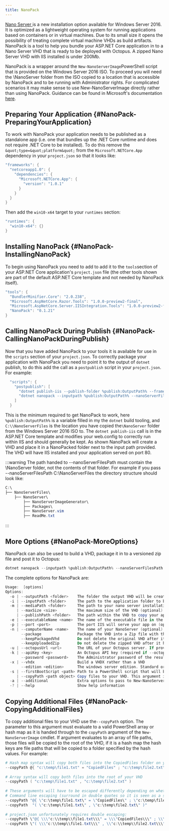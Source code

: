 ```yaml
---
title: NanoPack
---
```


[Nano Server ](https://technet.microsoft.com/en-us/windows-server-docs/get-started/getting-started-with-nano-server)is a new installation option available for Windows Server 2016. It is optimized as a lightweight operating system for running applications based on containers or in virtual machines. Due to its small size it opens the possibility of treating complete virtual machine VHDs as build artifacts. NanoPack is a tool to help you bundle your ASP.NET Core application in to a Nano Server VHD that is ready to be deployed with Octopus. A zipped Nano Server VHD with IIS installed is under 200Mb.

NanoPack is a wrapper around the `New-NanoServerImage`PowerShell script that is provided on the Windows Server 2016 ISO. To proceed you will need the \NanoServer folder from the ISO copied to a location that is accessible by NanoPack and to be running with Administrator rights. For complicated scenarios it may make sense to use New-NanoServerImage directly rather than using NanoPack. Guidance can be found in Microsoft's documentation [here](https://technet.microsoft.com/en-us/windows-server-docs/get-started/nano-server-quick-start).

## Preparing Your Application {#NanoPack-PreparingYourApplication}

To work with NanoPack your application needs to be published as a standalone app (i.e. one that bundles up the .NET Core runtime and does not require .NET Core to be installed). To do this remove the `&quot;type=&quot;platform&quot;` from the `Microsoft.NETCore.App` dependency in your `project.json` so that it looks like:

```powershell
"frameworks": {
  "netcoreapp1.0": {
    "dependencies": {
      "Microsoft.NETCore.App": {
        "version": "1.0.1"
      }
    }
  } 
}
```

Then add the `win10-x64` target to your `runtimes` section:

```powershell
"runtimes": {
  "win10-x64": {}
}
```

## Installing NanoPack {#NanoPack-InstallingNanoPack}

To begin using NanoPack you need to add to add it to the `tools`section of your ASP.NET Core application's `project.json` file (the other tools shown are part of the default ASP.NET Core template and not needed by NanoPack itself).

```powershell
"tools": {
  "BundlerMinifier.Core": "2.0.238",
  "Microsoft.AspNetCore.Razor.Tools": "1.0.0-preview2-final",
  "Microsoft.AspNetCore.Server.IISIntegration.Tools": "1.0.0-preview2-final",
  "NanoPack": "0.1.21"
}
```

## Calling NanoPack During Publish {#NanoPack-CallingNanoPackDuringPublish}

Now that you have added NanoPack to your tools it is available for use in the `scripts` section of your `project.json`. To correctly package your application with NanoPack you need to point it to the output of `dotnet` publish, to do this add the call as a `postpublish` script in your `project.json`. For example:

```powershell
  "scripts": {
    "postpublish": [
      "dotnet publish-iis --publish-folder %publish:OutputPath% --framework %publish:FullTargetFramework%",
      "dotnet nanopack --inputpath %publish:OutputPath% --nanoServerFilesPath C:\\NanoServerFiles"
    ]
  }
```

This is the minimum required to get NanoPack to work, here `%publish:OutputPath%` is a variable filled in my the `dotnet` build tooling, and `C:\\NanoServerFiles` is the location you have copied the`\NanoServer` folder from the Windows Server 2016 ISO to. The `dotnet publish-iis` call is in the ASP.NET Core template and modifies your web.config to correctly run within IIS and should generally be kept. As shown NanoPack will create a VHD and place it in a NanoPacked folder next to the input path provided. The VHD will have IIS installed and your application served on port 80.

:::warning
The path handed to --nanoServerFilesPath must contain the \NanoServer folder, not the contents of that folder. For example if you pass --nanoServerFilesPath C:\\NanoServerFiles the directory structure should look like:

```powershell
C:\
├── NanoServerFiles\
    ├── NanoServer\
        ├── NanoServerImageGenerator\
        ├── Packages\       
        ├── NanoServer.vim
        ├── ReadMe.txt
```
:::

## More Options {#NanoPack-MoreOptions}

NanoPack can also be used to build a VHD, package it in to a versioned zip file and post it to Octopus:

```powershell
dotnet nanopack --inputpath %publish:OutputPath% --nanoServerFilesPath C:\\NanoServerFiles --package --octopusUrl http:/my.octopus.server.com:8888 --apiKey API-MYOCTOPUSAPIKEY
```

The complete options for NanoPack are:

```powershell
Usage:  [options]
Options:
  -o | --outputPath <folder>    The folder the output VHD will be created (optional). If not supplied a /Nanopacked folder will be created one level up from your inputpath folder
  -i | --inputPath <folder>     The path to the application folder to be packaged (required)
  -m | --mediaPath <folder>     The path to your nano server installation files (required)
     | --maxSize <size>         The maximum size of the VHD (optional). Default is 4GB
     | --publishPath <folder>   The path within the VHD to copy your application to (optional). Default is /PublishedApp
  -e | --executableName <name>  The name of the executable file in the publish folder to extract version information from (optional, if not provided NanoPack will scan the target folder for an executable)
  -p | --port <port>            The port IIS will serve your app on (optional). Default is 80
  -n | --computerName <name>    The name of your NanoServer (optional). Default is NanoServer
       --package                Package the VHD into a Zip file with the app version in its name, ready to be pushed to Octopus
       --keepPackagedVhd        Do not delete the original VHD after it has been packaged with the --package option
       --keepUploadedZip        Do not delete the zipped VHD after it has been uploaded to Octopus
  -u | --octopusUrl <url>       The URL of your Octopus server. If provided, and --package is set, NanoPack will push the packaged VHD to the built in package feed (optional)
  -k | --apiKey <key>           An Octopus API key (required if --octopusUrl is set)
       --password <password>    The Administrator password of the resulting NanoServer image (optional). Default is P@ssw0rd
  -x | --vhdx                   Build a VHDX rather than a VHD
       --edition <edition>      The windows server edition. Standard or Datacenter
  -s | --firstBootScript <path> Path to a PowerShell script that will be copied to the VHD and run on its first boot. Multiple allowed.
     | --copyPath <path object> Copy files to your VHD. This argument is passed through to the  New-NanoServerImage cmdlet and must be a string that evals to a PowerShell array or hash map.
  -a | --additional             Extra options to pass to New-NanoServerImage, for example: -a "-Ipv4Address \"172.21.22.101\"". Multiple allowed.
  -? | --help                   Show help information
```

## Copying Additional Files {#NanoPack-CopyingAdditionalFiles}

To copy additional files to your VHD use the`--copyPath` option. The parameter to this argument must evaluate to a valid PowerShell array or hash map as it is handed through to the `copyPath` argument of the `New-NanoServerImage` cmdlet. If argument evaluates to an array of file paths, those files will be copied to the root of the VHD, if it is a hash map the hash keys are file paths that will be copied to a folder specified by the hash values. For example:

```powershell
# Hash map syntax will copy both files into the CopiedFiles folder on your VHD
--copyPath @{ "c:\temp\file1.txt" = "CopiedFiles" ; "c:\temp\file2.txt" = "CopiedFiles" }
 
# Array syntax will copy both files into the root of your VHD
--copyPath ( "c:\temp\file1.txt" , "c:\temp\file2.txt" )
 
# These arguments will have to be escaped differently depending on whether you are calling NanoPack directly from the command line, or from within project.json
# Command line escaping (surround in double quotes so it is seen as a single string argument then escape other double quotes):
--copyPath "@{ \"c:\temp\file1.txt\" = \"CopiedFiles\" ; \"c:\temp\file2.txt\" = \"CopiedFiles\" }"
--copyPath  "( \"c:\temp\file1.txt\" , \"c:\temp\file2.txt\" )"
 
# project.json unfortunately requires double escaping:
--copyPath \"@{ \\\"c:\\temp\\file1.txt\\\" = \\\"CopiedFiles\\\" ; \\\"c:\\temp\\file2.txt\\\" = \\\"CopiedFiles\\\" }\"
--copyPath \"( \\\"c:\\temp\\file1.txt\\\" , \\"c:\\temp\\file2.txt\\\" )\"
```

